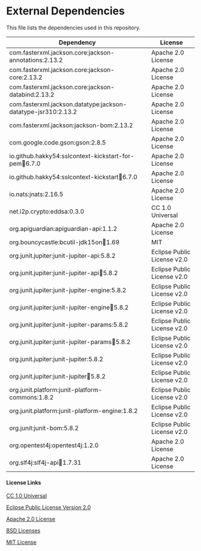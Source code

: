 # External Dependencies

This file lists the dependencies used in this repository.

| Dependency | License |
|-|-|
| com.fasterxml.jackson.core:jackson-annotations:2.13.2 | Apache 2.0 License |
| com.fasterxml.jackson.core:jackson-core:2.13.2 | Apache 2.0 License |
| com.fasterxml.jackson.core:jackson-databind:2.13.2 | Apache 2.0 License |
| com.fasterxml.jackson.datatype:jackson-datatype-jsr310:2.13.2 | Apache 2.0 License |
| com.fasterxml.jackson:jackson-bom:2.13.2 | Apache 2.0 License |
| com.google.code.gson:gson:2.8.5 | Apache 2.0 License |
| io.github.hakky54:sslcontext-kickstart-for-pem:jar:6.7.0 | Apache 2.0 License |
| io.github.hakky54:sslcontext-kickstart:jar:6.7.0 | Apache 2.0 License |
| io.nats:jnats:2.16.5 | Apache 2.0 License |
| net.i2p.crypto:eddsa:0.3.0 | CC 1.0 Universal |
| org.apiguardian:apiguardian-api:1.1.2 | Apache 2.0 License |
| org.bouncycastle:bcutil-jdk15on:jar:1.69 | MIT |
| org.junit.jupiter:junit-jupiter-api:5.8.2 | Eclipse Public License v2.0 |
| org.junit.jupiter:junit-jupiter-api:jar:5.8.2 | Eclipse Public License v2.0 |
| org.junit.jupiter:junit-jupiter-engine:5.8.2 | Eclipse Public License v2.0 |
| org.junit.jupiter:junit-jupiter-engine:jar:5.8.2 | Eclipse Public License v2.0 |
| org.junit.jupiter:junit-jupiter-params:5.8.2 | Eclipse Public License v2.0 |
| org.junit.jupiter:junit-jupiter-params:jar:5.8.2 | Eclipse Public License v2.0 |
| org.junit.jupiter:junit-jupiter:5.8.2 | Eclipse Public License v2.0 |
| org.junit.jupiter:junit-jupiter:jar:5.8.2 | Eclipse Public License v2.0 |
| org.junit.platform:junit-platform-commons:1.8.2  | Eclipse Public License v2.0 |
| org.junit.platform:junit-platform-engine:1.8.2  | Eclipse Public License v2.0 |
| org.junit:junit-bom:5.8.2  | Eclipse Public License v2.0|
| org.opentest4j:opentest4j:1.2.0 | Apache 2.0 License |
| org.slf4j:slf4j-api:jar:1.7.31 | Apache 2.0 License |

#### License Links

[CC 1.0 Universal](https://creativecommons.org/publicdomain/zero/1.0/)

[Eclipse Public License Version 2.0 ](http://www.eclipse.org/legal/epl-v20.html)

[Apache 2.0 License](https://www.apache.org/licenses/LICENSE-2.0.html)

[BSD Licenses](https://en.wikipedia.org/wiki/BSD_licenses)

[MIT License](https://en.wikipedia.org/wiki/MIT_License)

